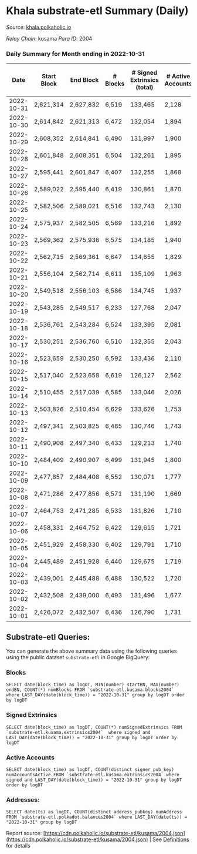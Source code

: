 # Khala substrate-etl Summary (Daily)

_Source_: [khala.polkaholic.io](https://khala.polkaholic.io)

*Relay Chain*: kusama
*Para ID*: 2004



### Daily Summary for Month ending in 2022-10-31


| Date | Start Block | End Block | # Blocks | # Signed Extrinsics (total) | # Active Accounts | # Passive | # New | # Addresses with Balances | # Events | # Transfers | # XCM Transfers In | # XCM Transfers Out |
| ---- | ----------- | --------- | -------- | --------------------------- | ----------------- | --------- | ----- | ------------------------- | -------- | ----------- | ------------------ | ------------------- |
| 2022-10-31 | 2,621,314 | 2,627,832 | 6,519  | 133,465 | 2,128 |  |  | 18,546 | 1,759,995 | 3,919 ($831,550.55) | 26 ($5,628.42) |   |
| 2022-10-30 | 2,614,842 | 2,621,313 | 6,472  | 132,054 | 1,894 |  |  | 18,474 | 1,751,950 | 3,156 ($1,071,209.52) | 7 ($790.82) |   |
| 2022-10-29 | 2,608,352 | 2,614,841 | 6,490  | 131,997 | 1,900 |  |  |  | 1,757,054 | 3,468 ($1,241,382.64) | 14 ($2,447.12) |   |
| 2022-10-28 | 2,601,848 | 2,608,351 | 6,504  | 132,261 | 1,895 |  |  |  | 1,759,431 | 2,871 ($470,941.29) | 7 ($1,290.18) |   |
| 2022-10-27 | 2,595,441 | 2,601,847 | 6,407  | 132,255 | 1,868 |  |  | 18,360 | 1,749,468 | 2,814 ($642,744.79) | 18 ($3,777.08) |   |
| 2022-10-26 | 2,589,022 | 2,595,440 | 6,419  | 130,861 | 1,870 |  |  | 18,340 | 1,741,662 | 3,017 ($402,192.82) | 23 ($2,210.70) |   |
| 2022-10-25 | 2,582,506 | 2,589,021 | 6,516  | 132,743 | 2,130 |  |  |  | 1,764,611 | 3,491 ($1,333,449.81) | 12 ($428.55) |   |
| 2022-10-24 | 2,575,937 | 2,582,505 | 6,569  | 133,216 | 1,892 |  |  |  | 1,771,313 | 3,136 ($977,863.82) | 9 ($238.24) |   |
| 2022-10-23 | 2,569,362 | 2,575,936 | 6,575  | 134,185 | 1,940 |  |  |  | 1,778,229 | 3,198 ($1,163,002.77) | 17 ($3,306.89) |   |
| 2022-10-22 | 2,562,715 | 2,569,361 | 6,647  | 134,655 | 1,829 |  |  |  | 1,785,401 | 2,899 ($561,780.91) | 15 ($452.59) |   |
| 2022-10-21 | 2,556,104 | 2,562,714 | 6,611  | 135,109 | 1,963 |  |  | 18,210 | 1,788,326 | 3,500 ($466,781.13) | 16 ($2,221.76) |   |
| 2022-10-20 | 2,549,518 | 2,556,103 | 6,586  | 134,745 | 1,937 |  |  |  | 1,783,297 | 3,522 ($713,173.63) | 38 ($3,692.72) |   |
| 2022-10-19 | 2,543,285 | 2,549,517 | 6,233  | 127,768 | 2,047 |  |  |  | 1,685,052 | 3,258 ($386,286.88) | 26 ($1,058.65) |   |
| 2022-10-18 | 2,536,761 | 2,543,284 | 6,524  | 133,395 | 2,081 |  |  |  | 1,761,986 | 3,926 ($1,591,978.76) | 41 ($6,271.28) |   |
| 2022-10-17 | 2,530,251 | 2,536,760 | 6,510  | 132,355 | 2,043 |  |  | 18,064 | 1,756,315 | 3,927 ($1,062,704.07) | 80 ($11,388.01) |   |
| 2022-10-16 | 2,523,659 | 2,530,250 | 6,592  | 133,436 | 2,110 |  |  | 18,012 | 1,766,460 | 4,117 ($1,636,809.58) | 67 ($6,515.74) |   |
| 2022-10-15 | 2,517,040 | 2,523,658 | 6,619  | 126,127 | 2,562 |  |  |  | 1,680,223 | 5,805 ($4,286,542.11) | 107 ($56,187.85) |   |
| 2022-10-14 | 2,510,455 | 2,517,039 | 6,585  | 133,046 | 2,026 |  |  |  | 1,756,287 | 4,088 ($1,844,115.27) | 96 ($16,873.05) |   |
| 2022-10-13 | 2,503,826 | 2,510,454 | 6,629  | 133,626 | 1,753 |  |  |  | 1,774,061 | 2,831 ($280,161.11) | 25 ($2,021.73) |   |
| 2022-10-12 | 2,497,341 | 2,503,825 | 6,485  | 130,746 | 1,743 |  |  | 17,809 | 1,732,926 | 2,718 ($81,972.50) | 1 ($50.35) |   |
| 2022-10-11 | 2,490,908 | 2,497,340 | 6,433  | 129,213 | 1,740 |  |  | 17,802 | 1,714,528 | 2,505 ($201,904.86) | 6 ($609.41) |   |
| 2022-10-10 | 2,484,409 | 2,490,907 | 6,499  | 131,945 | 1,800 |  |  | 17,793 | 1,739,893 | 2,780 ($165,333.06) | 5 ($163.13) |   |
| 2022-10-09 | 2,477,857 | 2,484,408 | 6,552  | 130,071 | 1,777 |  |  | 17,782 | 1,719,399 | 2,652 ($136,301.27) | 10 ($266.96) |   |
| 2022-10-08 | 2,471,286 | 2,477,856 | 6,571  | 131,190 | 1,669 |  |  | 17,764 | 1,745,772 | 2,390 ($163,623.32) | 10 ($386.82) |   |
| 2022-10-07 | 2,464,753 | 2,471,285 | 6,533  | 131,826 | 1,710 |  |  | 17,749 | 1,747,739 | 2,410 ($369,040.54) | 16 ($724.97) |   |
| 2022-10-06 | 2,458,331 | 2,464,752 | 6,422  | 129,615 | 1,721 |  |  | 17,737 | 1,719,462 | 2,433 ($98,214.31) | 10 ($308.20) |   |
| 2022-10-05 | 2,451,929 | 2,458,330 | 6,402  | 129,791 | 1,710 |  |  | 17,731 | 1,721,599 | 2,388 ($144,228.44) | 8 ($122.58) |   |
| 2022-10-04 | 2,445,489 | 2,451,928 | 6,440  | 129,675 | 1,719 |  |  | 17,724 | 1,720,023 | 2,554 ($132,056.11) | 8 ($575.96) |   |
| 2022-10-03 | 2,439,001 | 2,445,488 | 6,488  | 130,522 | 1,720 |  |  |  | 1,734,278 | 2,648 ($91,803.41) | 17 ($620.61) |   |
| 2022-10-02 | 2,432,508 | 2,439,000 | 6,493  | 131,496 | 1,677 |  |  |  | 1,743,958 | 2,313 ($120,981.10) | 10 ($553.64) |   |
| 2022-10-01 | 2,426,072 | 2,432,507 | 6,436  | 126,790 | 1,731 |  |  |  | 1,684,757 | 2,346 ($98,769.81) | 2 ($220.31) |   |

## Substrate-etl Queries:
You can generate the above summary data using the following queries using the public dataset `substrate-etl` in Google BigQuery:


### Blocks
```
SELECT date(block_time) as logDT, MIN(number) startBN, MAX(number) endBN, COUNT(*) numBlocks FROM `substrate-etl.kusama.blocks2004`  where LAST_DAY(date(block_time)) = "2022-10-31" group by logDT order by logDT
```


### Signed Extrinsics
```
SELECT date(block_time) as logDT, COUNT(*) numSignedExtrinsics FROM `substrate-etl.kusama.extrinsics2004`  where signed and LAST_DAY(date(block_time)) = "2022-10-31" group by logDT order by logDT
```


### Active Accounts
```
SELECT date(block_time) as logDT, COUNT(distinct signer_pub_key) numAccountsActive FROM `substrate-etl.kusama.extrinsics2004` where signed and LAST_DAY(date(block_time)) = "2022-10-31" group by logDT order by logDT
```


### Addresses:
```
SELECT date(ts) as logDT, COUNT(distinct address_pubkey) numAddress FROM `substrate-etl.polkadot.balances2004` where LAST_DAY(date(ts)) = "2022-10-31" group by logDT
```



Report source: [https://cdn.polkaholic.io/substrate-etl/kusama/2004.json](https://cdn.polkaholic.io/substrate-etl/kusama/2004.json) | See [Definitions](/DEFINITIONS.md) for details
